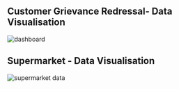## Customer Grievance Redressal- Data Visualisation
![dashboard](https://github.com/pallavi1230/excel-projects/assets/155734492/01d9b4a9-39e9-47d1-a90f-cdab3ecb776c)

###

## Supermarket - Data Visualisation
![supermarket data](https://github.com/pallavi1230/excel-projects/assets/155734492/bbfaf54e-dcb5-415f-b2d9-7f131c645450)
